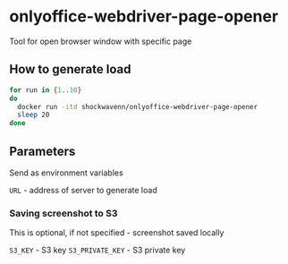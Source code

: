 # onlyoffice-webdriver-page-opener
Tool for open browser window with specific page

## How to generate load

```bash
for run in {1..10}
do
  docker run -itd shockwavenn/onlyoffice-webdriver-page-opener
  sleep 20
done
```

## Parameters

Send as environment variables

`URL` - address of server to generate load

### Saving screenshot to S3

This is optional, if not specified - screenshot saved locally

`S3_KEY` - S3 key
`S3_PRIVATE_KEY` - S3 private key 

